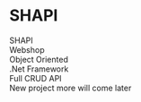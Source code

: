# SHAPI
SHAPI<br/>
Webshop <br/>
Object Oriented<br/>
.Net Framework<br/> 
Full CRUD API <br/>
New project more will come later
